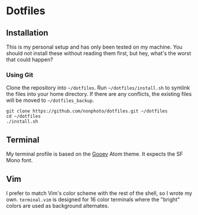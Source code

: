 # Dotfiles

## Installation
This is my personal setup and has only been tested on my machine. You should not install these without reading them first, but hey, what's the worst that could happen?

### Using Git
Clone the repository into `~/dotfiles`. Run `~/dotfiles/install.sh` to symlink the files into your home directory. If there are any conflicts, the existing files will be moved to `~/dotfiles_backup`.

```
git clone https://github.com/nonphoto/dotfiles.git ~/dotfiles
cd ~/dotfiles
./install.sh
```

## Terminal
My terminal profile is based on the [Gooey](https://github.com/simeydotme/atom-gooey-syntax) Atom theme. It expects the SF Mono font.

## Vim
I prefer to match Vim's color scheme with the rest of the shell, so I wrote my own. `terminal.vim` is designed for 16 color terminals where the "bright" colors are used as background alternates.
